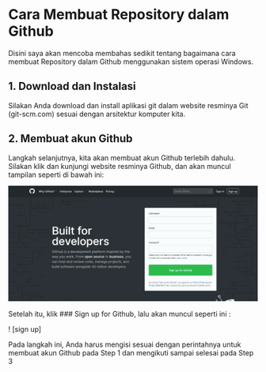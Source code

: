 # Cara Membuat Repository dalam Github
Disini saya akan mencoba membahas sedikit tentang bagaimana cara membuat Repository dalam Github menggunakan sistem operasi Windows.
## 1. Download dan Instalasi
Silakan Anda download dan install aplikasi git dalam website resminya Git (git-scm.com) sesuai dengan arsitektur komputer kita.
## 2. Membuat akun Github
Langkah selanjutnya, kita akan membuat akun Github terlebih dahulu. Silakan klik dan kunjungi website resminya Github, dan akan muncul tampilan seperti di bawah ini:

![img daftar repo](https://github.com/kameliacindy/LatihanVCS/blob/master/gambar/img%20daftar%20repo.jpeg)

Setelah itu, klik ### Sign up for Github, lalu akan muncul seperti ini :

! [sign up] 

Pada langkah ini, Anda harus mengisi sesuai dengan perintahnya untuk membuat akun Github pada Step 1 dan mengikuti sampai selesai pada Step 3


